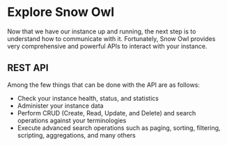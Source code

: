 # Explore Snow Owl

Now that we have our instance up and running, the next step is to understand how to communicate with it. Fortunately, Snow Owl provides very comprehensive and powerful APIs to interact with your instance.

## REST API

Among the few things that can be done with the API are as follows:

* Check your instance health, status, and statistics
* Administer your instance data
* Perform CRUD (Create, Read, Update, and Delete) and search operations against your terminologies
* Execute advanced search operations such as paging, sorting, filtering, scripting, aggregations, and many others